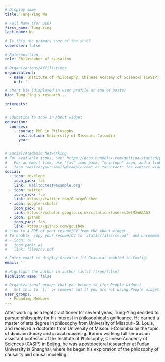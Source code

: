 ```yaml
---
# Display name
title: Tung-Ying Wu

# Full Name (for SEO)
first_name: Tung-Ying
last_name: Wu

# Is this the primary user of the site?
superuser: false

# Role/position
role: Philosopher of causation

# Organizations/Affiliations
organizations:
  - name: Institute of Philosophy, Chinese Academy of Sciences (CASIP)
    url: ''

# Short bio (displayed in user profile at end of posts)
bio: Tung-Ying's research...

interests:
  - 

# Education to show in About widget
education:
  courses:
    - course: PhD in Philosophy
      institution: University of Missouri-Columbia
      year: 


# Social/Academic Networking
# For available icons, see: https://docs.hugoblox.com/getting-started/page-builder/#icons
#   For an email link, use "fas" icon pack, "envelope" icon, and a link in the
#   form "mailto:your-email@example.com" or "#contact" for contact widget.
social:
  - icon: envelope
    icon_pack: fas
    link: 'mailto:test@example.org'
  - icon: twitter
    icon_pack: fab
    link: https://twitter.com/GeorgeCushen
  - icon: google-scholar
    icon_pack: ai
    link: https://scholar.google.co.uk/citations?user=sIwtMXoAAAAJ
  - icon: github
    icon_pack: fab
    link: https://github.com/gcushen
# Link to a PDF of your resume/CV from the About widget.
# To enable, copy your resume/CV to `static/files/cv.pdf` and uncomment the lines below.
# - icon: cv
#   icon_pack: ai
#   link: files/cv.pdf

# Enter email to display Gravatar (if Gravatar enabled in Config)
email: ''

# Highlight the author in author lists? (true/false)
highlight_name: false

# Organizational groups that you belong to (for People widget)
#   Set this to `[]` or comment out if you are not using People widget.
user_groups:
  - Founding Members
---
```

After working as a legal practitioner for several years, Tung-Ying decided to pursue philosophy for his interest in philosophical significance. He earned a master of arts degree in philosophy from University of Missouri-St. Louis, and received a doctorate from University of Missouri-Columbia on the topic of decision theory and causal reasoning. Before working full-time as an assistant professor at the Institute of Philosophy, Chinese Academy of Sciences (CASIP) in Beijing, he was a postdoctoral researcher at Fudan University in Shanghai, where he began his exploration of the philosophy of causality and causal modeling.
